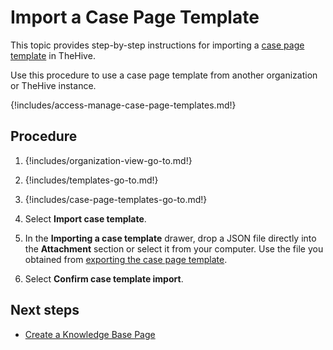 # Import a Case Page Template

This topic provides step-by-step instructions for importing a [case page template](about-case-page-templates.md) in TheHive.

Use this procedure to use a case page template from another organization or TheHive instance.

{!includes/access-manage-case-page-templates.md!}

<h2>Procedure</h2>

1. {!includes/organization-view-go-to.md!}

2. {!includes/templates-go-to.md!}

3. {!includes/case-page-templates-go-to.md!}

4. Select **Import case template**.

5. In the **Importing a case template** drawer, drop a JSON file directly into the **Attachment** section or select it from your computer. Use the file you obtained from [exporting the case page template](export-a-case-page-template.md).

6. Select **Confirm case template import**.

<h2>Next steps</h2>

* [Create a Knowledge Base Page](../../../../knowledge-base/create-a-knowledge-base-page.md#create-a-page-at-the-case-level)